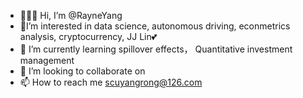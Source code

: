 - 💁🏼‍♀️ Hi, I’m @RayneYang
- 🥰I’m interested in data science, autonomous driving, econmetrics analysis, cryptocurrency, JJ Lin💕
- 🌱 I’m currently learning spillover effects， Quantitative investment management
- 💞️ I’m looking to collaborate on 
- 📫 How to reach me scuyangrong@126.com

<!---
RayneYang/RayneYang is a ✨ special ✨ repository because its `README.md` (this file) appears on your GitHub profile.
You can click the Preview link to take a look at your changes.
--->
